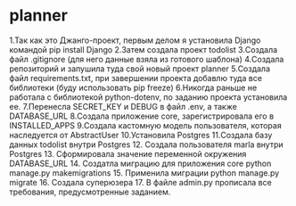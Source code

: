 # planner
1.Так как это Джанго-проект, первым делом я установила Django командой pip install Django
2.Затем создала проект todolist
3.Создала файл .gitignore (для него данные взяла из готового шаблона)
4.Создала репозиторий и запушила туда свой новый проект planner
5.Создала файл requirements.txt, при завершении проекта добавлю туда все библиотеки (буду использовать pip freeze)
6.Никогда раньше не работала с библиотекой python-dotenv, по заданию проекта установила ее. 
7.Перенесла SECRET_KEY и DEBUG в файл .env, а также DATABASE_URL
8.Создала приложение core, зарегистрировала его в INSTALLED_APPS
9.Создала кастомную модель пользователя, которая наследуется от AbstractUser
10.Установила Postgres 
11.Создала базу данных todolist внутри Postgres
12. Создала пользователя marla внутри Postgres
13. Сформировала значение переменной окружения DATABASE_URL
14. Создатла миграцию для приложения core python manage.py makemigrations
15. Применила  миграции python manage.py migrate
16. Создала суперюзера
17. В файле admin.py прописала все требования, предусмотренные заданием.
